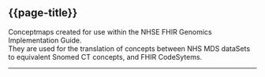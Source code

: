 ## {{page-title}}

Conceptmaps created for use within the NHSE FHIR Genomics Implementation Guide. <br>They are used for the translation of concepts between NHS MDS dataSets to equivalent Snomed CT concepts, and FHIR CodeSytems.

---